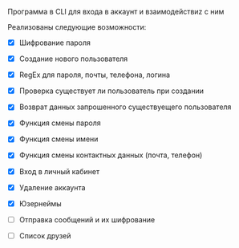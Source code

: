 Программа в CLI для входа в аккаунт и взаимодействиz с ним

Реализованы следующие возможности:
- [X] Шифрование пароля
- [X] Создание нового пользователя
- [X] RegEx для пароля, почты, телефона, логина
- [X] Проверка существует ли пользователь при создании
- [X] Возврат данных запрошенного существуещего пользователя
- [X] Функция смены пароля
- [X] Функция смены имени
- [X] Функция смены контактных данных (почта, телефон)
- [X] Вход в личный кабинет
- [X] Удаление аккаунта
- [X] Юзернеймы
- [ ] Отправка сообщений и их шифрование
- [ ] Список друзей

